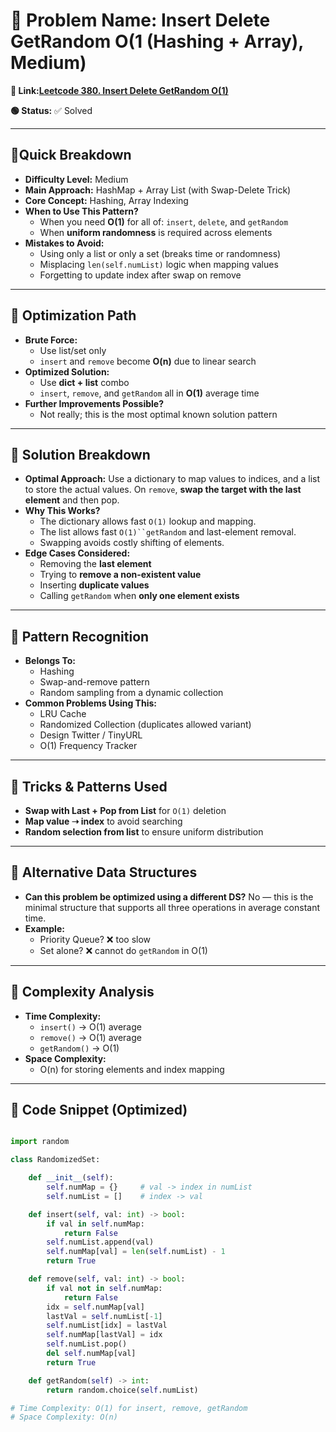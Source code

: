 # 🔹 Problem Name: Insert Delete GetRandom O(1 (Hashing + Array), Medium)

**🔗 Link:**[**Leetcode 380. Insert Delete GetRandom O(1)**](https://leetcode.com/problems/insert-delete-getrandom-o1/)

**🟢 Status:** ✅ Solved

---

## 🔹Quick Breakdown

* **Difficulty Level:** Medium
* **Main Approach:** HashMap + Array List (with Swap-Delete Trick)
* **Core Concept:** Hashing, Array Indexing
* **When to Use This Pattern?**
  * When you need **O(1)** for all of: `insert`, `delete`, and `getRandom`
  * When **uniform randomness** is required across elements
* **Mistakes to Avoid:**
  * Using only a list or only a set (breaks time or randomness)
  * Misplacing `len(self.numList)` logic when mapping values
  * Forgetting to update index after swap on remove

---

## 🔹 Optimization Path

* **Brute Force:**
  * Use list/set only
  * `insert` and `remove` become **O(n)** due to linear search
* **Optimized Solution:**
  * Use **dict + list** combo
  * `insert`, `remove`, and `getRandom` all in **O(1)** average time
* **Further Improvements Possible?**
  * Not really; this is the most optimal known solution pattern

---

## 🔹 Solution Breakdown

* **Optimal Approach:**
  Use a dictionary to map values to indices, and a list to store the actual values. On `remove`, **swap the target with the last element** and then pop.
* **Why This Works?**
  * The dictionary allows fast `O(1)` lookup and mapping.
  * The list allows fast `O(1)``getRandom` and last-element removal.
  * Swapping avoids costly shifting of elements.
* **Edge Cases Considered:**
  * Removing the **last element**
  * Trying to **remove a non-existent value**
  * Inserting **duplicate values**
  * Calling `getRandom` when **only one element exists**

---

## 🔹 Pattern Recognition

* **Belongs To:**
  * Hashing
  * Swap-and-remove pattern
  * Random sampling from a dynamic collection
* **Common Problems Using This:**
  * LRU Cache
  * Randomized Collection (duplicates allowed variant)
  * Design Twitter / TinyURL
  * O(1) Frequency Tracker

---

## 🔹 Tricks & Patterns Used

* **Swap with Last + Pop from List** for `O(1)` deletion
* **Map value ➝ index** to avoid searching
* **Random selection from list** to ensure uniform distribution

---

## 🔹 Alternative Data Structures

* **Can this problem be optimized using a different DS?**
  No — this is the minimal structure that supports all three operations in average constant time.
* **Example:**
  * Priority Queue? ❌ too slow
  * Set alone? ❌ cannot do `getRandom` in O(1)

---

## 🔹 Complexity Analysis

* **Time Complexity:**
  * `insert()` → O(1) average
  * `remove()` → O(1) average
  * `getRandom()` → O(1)
* **Space Complexity:**
  * O(n) for storing elements and index mapping

---

## 🔹 Code Snippet (Optimized)

```python

import random

class RandomizedSet:

    def __init__(self):
        self.numMap = {}     # val -> index in numList
        self.numList = []    # index -> val

    def insert(self, val: int) -> bool:
        if val in self.numMap:
            return False
        self.numList.append(val)
        self.numMap[val] = len(self.numList) - 1
        return True

    def remove(self, val: int) -> bool:
        if val not in self.numMap:
            return False
        idx = self.numMap[val]
        lastVal = self.numList[-1]
        self.numList[idx] = lastVal
        self.numMap[lastVal] = idx
        self.numList.pop()
        del self.numMap[val]
        return True

    def getRandom(self) -> int:
        return random.choice(self.numList)

# Time Complexity: O(1) for insert, remove, getRandom
# Space Complexity: O(n)

```
